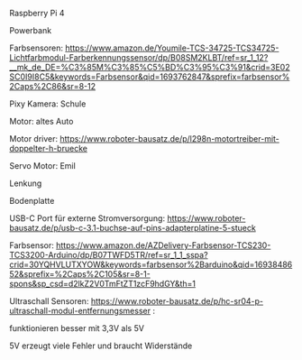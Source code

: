 Raspberry Pi 4

Powerbank

Farbsensoren: https://www.amazon.de/Youmile-TCS-34725-TCS34725-Lichtfarbmodul-Farberkennungssensor/dp/B08SM2KLBT/ref=sr_1_12?__mk_de_DE=%C3%85M%C3%85%C5%BD%C3%95%C3%91&crid=3E02SC0I9I8C5&keywords=Farbsensor&qid=1693762847&sprefix=farbsensor%2Caps%2C86&sr=8-12

Pixy Kamera: Schule

Motor: altes Auto

Motor driver: https://www.roboter-bausatz.de/p/l298n-motortreiber-mit-doppelter-h-bruecke

Servo Motor: Emil

Lenkung

Bodenplatte

USB-C Port für externe Stromversorgung: https://www.roboter-bausatz.de/p/usb-c-3.1-buchse-auf-pins-adapterplatine-5-stueck

Farbsensor: https://www.amazon.de/AZDelivery-Farbsensor-TCS230-TCS3200-Arduino/dp/B07TWFD5TR/ref=sr_1_1_sspa?crid=30YQHVLUTXYOW&keywords=farbsensor%2Barduino&qid=1693848652&sprefix=%2Caps%2C105&sr=8-1-spons&sp_csd=d2lkZ2V0TmFtZT1zcF9hdGY&th=1



Ultraschall Sensoren: https://www.roboter-bausatz.de/p/hc-sr04-p-ultraschall-modul-entfernungsmesser :

funktionieren besser mit 3,3V als 5V

5V erzeugt viele Fehler und braucht Widerstände
